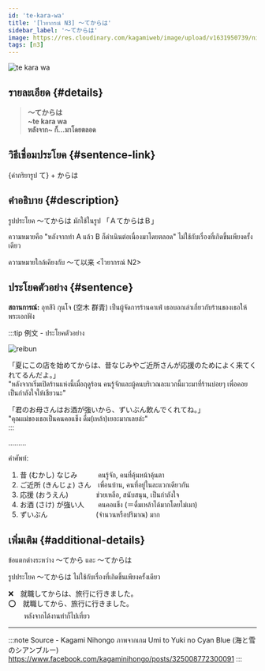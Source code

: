 ```yaml
---
id: 'te-kara-wa'
title: '[ไวยากรณ์ N3] ～てからは'
sidebar_label: '～てからは'
image: https://res.cloudinary.com/kagamiweb/image/upload/v1631950739/nihongo/grammar/n3/reibun/te-kara-wa.jpg
tags: [n3]
---
```


![te kara wa](https://res.cloudinary.com/kagamiweb/image/upload/v1640444592/nihongo/grammar/n3/te-kara-wa.jpg)

## รายละเอียด {#details}

> **～てからは**  
> **~te kara wa**  
> **หลังจาก~ ก็...มาโดยตลอด**

## วิธีเชื่อมประโยค {#sentence-link}

{คำกริยารูป て} + からは

## คำอธิบาย {#description}

รูปประโยค ～てからは มักใช้ในรูป 「ＡてからはＢ」

ความหมายคือ "หลังจากทำ A แล้ว B ก็ดำเนินต่อเนื่องมาโดยตลอด" ไม่ใช้กับเรื่องที่เกิดขึ้นเพียงครั้งเดียว

ความหมายใกล้เคียงกับ 〜て以来 <ไวยากรณ์ N2>

## ประโยคตัวอย่าง {#sentence}

**สถานการณ์:** อุทสึงิ กุนโจ (空木 群青) เป็นผู้จัดการร้านคาเฟ่ เธอบอกเล่าเกี่ยวกับร้านของเธอให้พระเอกฟัง

:::tip 例文 - ประโยคตัวอย่าง

![reibun](https://res.cloudinary.com/kagamiweb/image/upload/v1631950739/nihongo/grammar/n3/reibun/te-kara-wa.jpg)

「夏にこの店を始めてからは、昔なじみやご近所さんが応援のためによく来てくれてるんだよ。」  
"หลังจากเริ่มเปิดร้านแห่งนี้เมื่อฤดูร้อน คนรู้จักและผู้คนบริเวณละแวกนี้แวะมาที่ร้านบ่อยๆ เพื่อคอยเป็นกำลังใจให้เชียวนะ"  

「君のお母さんはお酒が強いから、ずいぶん飲んでくれてね。」  
"คุณแม่ของเธอเป็นคนคอแข็ง ดื่ม(เหล้า)เยอะมากเลยล่ะ"  
:::

.........

คำศัพท์:
1. 昔 (むかし) なじみ　　　คนรู้จัก, คนที่คุ้นหน้าคุ้นตา
2. ご近所 (きんじょ) さん　เพื่อนบ้าน, คนที่อยู่ในละแวกเดียวกัน
3. 応援 (おうえん)　　　　ช่วยเหลือ, สนับสนุน, เป็นกำลังใจ
4. お酒 (さけ) が強い人　　คนคอแข็ง (＝ดื่มเหล้าได้มากโดยไม่เมา)
5. ずいぶん　　　　　　　(จำนวนหรือปริมาณ) มาก

## เพิ่มเติม {#additional-details}

ข้อแตกต่างระหว่าง 〜てから และ 〜てからは

รูปประโยค 〜てからは ไม่ใช้กับเรื่องที่เกิดขึ้นเพียงครั้งเดียว

❌　就職してからは、旅行に行きました。  
⭕️　就職してから、旅行に行きました。  
　　 หลังจากได้งานทำก็ไปเที่ยว

---
:::note Source - Kagami Nihongo
ภาพจากเกม Umi to Yuki no Cyan Blue (海と雪のシアンブルー)  
https://www.facebook.com/kagaminihongo/posts/325008772300091
:::